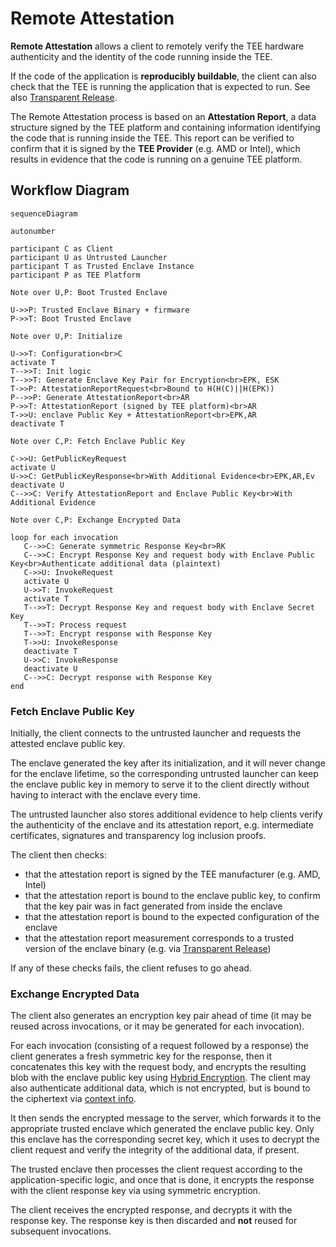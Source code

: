 # Remote Attestation

**Remote Attestation** allows a client to remotely verify the TEE hardware
authenticity and the identity of the code running inside the TEE.

If the code of the application is **reproducibly buildable**, the client can
also check that the TEE is running the application that is expected to run. See
also [Transparent Release](https://github.com/project-oak/transparent-release).

The Remote Attestation process is based on an **Attestation Report**, a data
structure signed by the TEE platform and containing information identifying the
code that is running inside the TEE. This report can be verified to confirm that
it is signed by the **TEE Provider** (e.g. AMD or Intel), which results in
evidence that the code is running on a genuine TEE platform.

## Workflow Diagram

```mermaid
sequenceDiagram

autonumber

participant C as Client
participant U as Untrusted Launcher
participant T as Trusted Enclave Instance
participant P as TEE Platform

Note over U,P: Boot Trusted Enclave

U->>P: Trusted Enclave Binary + firmware
P->>T: Boot Trusted Enclave

Note over U,P: Initialize

U->>T: Configuration<br>C
activate T
T-->>T: Init logic
T-->>T: Generate Enclave Key Pair for Encryption<br>EPK, ESK
T->>P: AttestationReportRequest<br>Bound to H(H(C)||H(EPK))
P-->>P: Generate AttestationReport<br>AR
P->>T: AttestationReport (signed by TEE platform)<br>AR
T->>U: enclave Public Key + AttestationReport<br>EPK,AR
deactivate T

Note over C,P: Fetch Enclave Public Key

C->>U: GetPublicKeyRequest
activate U
U->>C: GetPublicKeyResponse<br>With Additional Evidence<br>EPK,AR,Ev
deactivate U
C-->>C: Verify AttestationReport and Enclave Public Key<br>With Additional Evidence

Note over C,P: Exchange Encrypted Data

loop for each invocation
   C-->>C: Generate symmetric Response Key<br>RK
   C-->>C: Encrypt Response Key and request body with Enclave Public Key<br>Authenticate additional data (plaintext)
   C->>U: InvokeRequest
   activate U
   U->>T: InvokeRequest
   activate T
   T-->>T: Decrypt Response Key and request body with Enclave Secret Key
   T-->>T: Process request
   T-->>T: Encrypt response with Response Key
   T->>U: InvokeResponse
   deactivate T
   U->>C: InvokeResponse
   deactivate U
   C-->>C: Decrypt response with Response Key
end
```

### Fetch Enclave Public Key

Initially, the client connects to the untrusted launcher and requests the
attested enclave public key.

The enclave generated the key after its initialization, and it will never change
for the enclave lifetime, so the corresponding untrusted launcher can keep the
enclave public key in memory to serve it to the client directly without having
to interact with the enclave every time.

The untrusted launcher also stores additional evidence to help clients verify
the authenticity of the enclave and its attestation report, e.g. intermediate
certificates, signatures and transparency log inclusion proofs.

The client then checks:

- that the attestation report is signed by the TEE manufacturer (e.g. AMD,
  Intel)
- that the attestation report is bound to the enclave public key, to confirm
  that the key pair was in fact generated from inside the enclave
- that the attestation report is bound to the expected configuration of the
  enclave
- that the attestation report measurement corresponds to a trusted version of
  the enclave binary (e.g. via
  [Transparent Release](https://github.com/project-oak/transparent-release))

If any of these checks fails, the client refuses to go ahead.

### Exchange Encrypted Data

The client also generates an encryption key pair ahead of time (it may be reused
across invocations, or it may be generated for each invocation).

For each invocation (consisting of a request followed by a response) the client
generates a fresh symmetric key for the response, then it concatenates this key
with the request body, and encrypts the resulting blob with the enclave public
key using [Hybrid Encryption](https://developers.google.com/tink/hybrid). The
client may also authenticate additional data, which is not encrypted, but is
bound to the ciphertext via
[context info](https://developers.google.com/tink/hybrid#context_info_parameter).

It then sends the encrypted message to the server, which forwards it to the
appropriate trusted enclave which generated the enclave public key. Only this
enclave has the corresponding secret key, which it uses to decrypt the client
request and verify the integrity of the additional data, if present.

The trusted enclave then processes the client request according to the
application-specific logic, and once that is done, it encrypts the response with
the client response key via using symmetric encryption.

The client receives the encrypted response, and decrypts it with the response
key. The response key is then discarded and **not** reused for subsequent
invocations.

